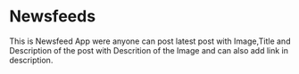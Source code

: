 # Newsfeeds
This is Newsfeed App were anyone can post latest  post with Image,Title and Description of the post with Descrition of the Image and 
can also add link in description.
